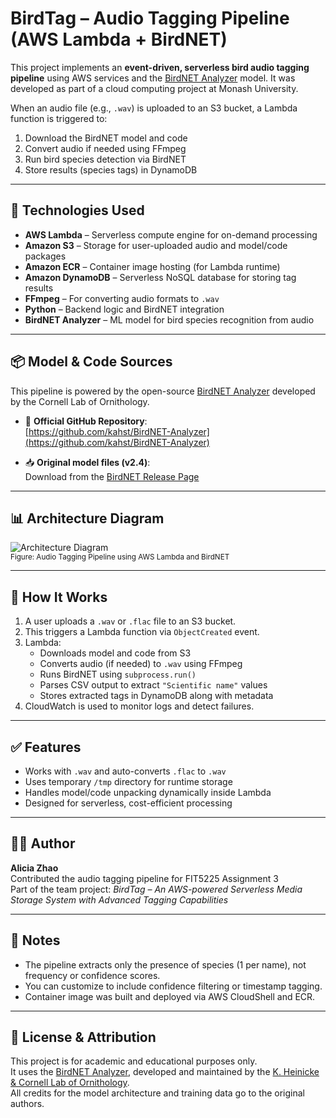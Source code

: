 # BirdTag – Audio Tagging Pipeline (AWS Lambda + BirdNET)

This project implements an **event-driven, serverless bird audio tagging pipeline** using AWS services and the [BirdNET Analyzer](https://github.com/kahst/BirdNET-Analyzer) model. It was developed as part of a cloud computing project at Monash University.

When an audio file (e.g., `.wav`) is uploaded to an S3 bucket, a Lambda function is triggered to:
1. Download the BirdNET model and code
2. Convert audio if needed using FFmpeg
3. Run bird species detection via BirdNET
4. Store results (species tags) in DynamoDB

---

## 🔧 Technologies Used

- **AWS Lambda** – Serverless compute engine for on-demand processing  
- **Amazon S3** – Storage for user-uploaded audio and model/code packages  
- **Amazon ECR** – Container image hosting (for Lambda runtime)  
- **Amazon DynamoDB** – Serverless NoSQL database for storing tag results  
- **FFmpeg** – For converting audio formats to `.wav`  
- **Python** – Backend logic and BirdNET integration  
- **BirdNET Analyzer** – ML model for bird species recognition from audio  

---

## 📦 Model & Code Sources

This pipeline is powered by the open-source [BirdNET Analyzer](https://github.com/kahst/BirdNET-Analyzer) developed by the Cornell Lab of Ornithology.

- 🔗 **Official GitHub Repository**:  
  [https://github.com/kahst/BirdNET-Analyzer](https://github.com/kahst/BirdNET-Analyzer)

- 📥 **Original model files (v2.4)**:  
  Download from the [BirdNET Release Page](https://birdnet-team.github.io/BirdNET-Analyzer/models.html)

---

## 📊 Architecture Diagram

![Architecture Diagram]()  
<sub>Figure: Audio Tagging Pipeline using AWS Lambda and BirdNET</sub>

---

## 🚀 How It Works

1. A user uploads a `.wav` or `.flac` file to an S3 bucket.
2. This triggers a Lambda function via `ObjectCreated` event.
3. Lambda:
   - Downloads model and code from S3
   - Converts audio (if needed) to `.wav` using FFmpeg
   - Runs BirdNET using `subprocess.run()`
   - Parses CSV output to extract `"Scientific name"` values
   - Stores extracted tags in DynamoDB along with metadata
4. CloudWatch is used to monitor logs and detect failures.

---

## ✅ Features

- Works with `.wav` and auto-converts `.flac` to `.wav`
- Uses temporary `/tmp` directory for runtime storage
- Handles model/code unpacking dynamically inside Lambda
- Designed for serverless, cost-efficient processing

---

## 🧑‍💻 Author

**Alicia Zhao**  
Contributed the audio tagging pipeline for FIT5225 Assignment 3  
Part of the team project: *BirdTag – An AWS-powered Serverless Media Storage System with Advanced Tagging Capabilities*

---

## 📌 Notes

- The pipeline extracts only the presence of species (1 per name), not frequency or confidence scores.
- You can customize to include confidence filtering or timestamp tagging.
- Container image was built and deployed via AWS CloudShell and ECR.

---

## 📜 License & Attribution

This project is for academic and educational purposes only.  
It uses the [BirdNET Analyzer](https://github.com/kahst/BirdNET-Analyzer), developed and maintained by the [K. Heinicke & Cornell Lab of Ornithology](https://www.birds.cornell.edu/).  
All credits for the model architecture and training data go to the original authors.

